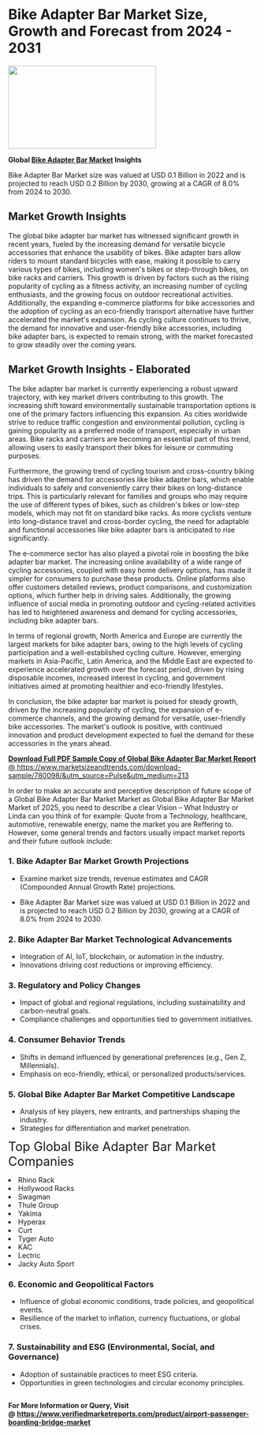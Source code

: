 <H1>Bike Adapter Bar Market Size, Growth and Forecast from 2024 - 2031</H1><img class="aligncenter size-medium wp-image-584254" src="https://thirdeyenews.in/wp-content/uploads/2024/09/Global-Market-Research-300x168.jpeg" alt="" width="300" height="168" /><p><strong>Global&nbsp;<a href="https://www.marketsizeandtrends.com/download-sample/780098/&amp;utm_source=Pulse&amp;utm_medium=213">Bike Adapter Bar Market</a> Insights</strong></p><p>Bike Adapter Bar Market size was valued at USD 0.1 Billion in 2022 and is projected to reach USD 0.2 Billion by 2030, growing at a CAGR of 8.0% from 2024 to 2030.</p><p><h2>Market Growth Insights</h2> <p>The global bike adapter bar market has witnessed significant growth in recent years, fueled by the increasing demand for versatile bicycle accessories that enhance the usability of bikes. Bike adapter bars allow riders to mount standard bicycles with ease, making it possible to carry various types of bikes, including women's bikes or step-through bikes, on bike racks and carriers. This growth is driven by factors such as the rising popularity of cycling as a fitness activity, an increasing number of cycling enthusiasts, and the growing focus on outdoor recreational activities. Additionally, the expanding e-commerce platforms for bike accessories and the adoption of cycling as an eco-friendly transport alternative have further accelerated the market's expansion. As cycling culture continues to thrive, the demand for innovative and user-friendly bike accessories, including bike adapter bars, is expected to remain strong, with the market forecasted to grow steadily over the coming years.</p> <p><a href="#"></a></p> <h2>Market Growth Insights - Elaborated</h2> <p>The bike adapter bar market is currently experiencing a robust upward trajectory, with key market drivers contributing to this growth. The increasing shift toward environmentally sustainable transportation options is one of the primary factors influencing this expansion. As cities worldwide strive to reduce traffic congestion and environmental pollution, cycling is gaining popularity as a preferred mode of transport, especially in urban areas. Bike racks and carriers are becoming an essential part of this trend, allowing users to easily transport their bikes for leisure or commuting purposes.</p> <p>Furthermore, the growing trend of cycling tourism and cross-country biking has driven the demand for accessories like bike adapter bars, which enable individuals to safely and conveniently carry their bikes on long-distance trips. This is particularly relevant for families and groups who may require the use of different types of bikes, such as children's bikes or low-step models, which may not fit on standard bike racks. As more cyclists venture into long-distance travel and cross-border cycling, the need for adaptable and functional accessories like bike adapter bars is anticipated to rise significantly.</p> <p>The e-commerce sector has also played a pivotal role in boosting the bike adapter bar market. The increasing online availability of a wide range of cycling accessories, coupled with easy home delivery options, has made it simpler for consumers to purchase these products. Online platforms also offer customers detailed reviews, product comparisons, and customization options, which further help in driving sales. Additionally, the growing influence of social media in promoting outdoor and cycling-related activities has led to heightened awareness and demand for cycling accessories, including bike adapter bars.</p> <p>In terms of regional growth, North America and Europe are currently the largest markets for bike adapter bars, owing to the high levels of cycling participation and a well-established cycling culture. However, emerging markets in Asia-Pacific, Latin America, and the Middle East are expected to experience accelerated growth over the forecast period, driven by rising disposable incomes, increased interest in cycling, and government initiatives aimed at promoting healthier and eco-friendly lifestyles.</p> <p>In conclusion, the bike adapter bar market is poised for steady growth, driven by the increasing popularity of cycling, the expansion of e-commerce channels, and the growing demand for versatile, user-friendly bike accessories. The market's outlook is positive, with continued innovation and product development expected to fuel the demand for these accessories in the years ahead.</p> <p><a href="#"></p><p><span class=""><strong>Download Full PDF Sample Copy of Global Bike Adapter Bar Market Report</strong> @ <a href="https://www.marketsizeandtrends.com/download-sample/780098/&amp;utm_source=Pulse&amp;utm_medium=213" target="_blank">https://www.marketsizeandtrends.com/download-sample/780098/&amp;utm_source=Pulse&amp;utm_medium=213</a></span></p><p>In order to make an accurate and perceptive description of future scope of a Global&nbsp;Bike Adapter Bar Market Market as Global&nbsp;Bike Adapter Bar Market Market of 2025, you need to describe a clear Vision &ndash; What Industry or Linda can you think of for example: Quote from a Technology, healthcare, automotive, renewable energy, name the market you are Reffering to. However, some general trends and factors usually impact market reports and their future outlook include:</p><h3>1.&nbsp;<strong>Bike Adapter Bar Market Growth Projections</strong></h3><ul><li>Examine market size trends, revenue estimates and CAGR (Compounded Annual Growth Rate) projections.</li><li><p>Bike Adapter Bar Market size was valued at USD 0.1 Billion in 2022 and is projected to reach USD 0.2 Billion by 2030, growing at a CAGR of 8.0% from 2024 to 2030.</p></li></ul><h3>2.&nbsp;<strong>Bike Adapter Bar Market Technological Advancements</strong></h3><ul><li>Integration of AI, IoT, blockchain, or automation in the industry.</li><li>Innovations driving cost reductions or improving efficiency.</li></ul><h3>3.&nbsp;<strong>Regulatory and Policy Changes</strong></h3><ul><li>Impact of global and regional regulations, including sustainability and carbon-neutral goals.</li><li>Compliance challenges and opportunities tied to government initiatives.</li></ul><h3>4.&nbsp;<strong>Consumer Behavior Trends</strong></h3><ul><li>Shifts in demand influenced by generational preferences (e.g., Gen Z, Millennials).</li><li>Emphasis on eco-friendly, ethical, or personalized products/services.</li></ul><h3>5.&nbsp;<strong>Global Bike Adapter Bar Market Competitive Landscape</strong></h3><ul><li>Analysis of key players, new entrants, and partnerships shaping the industry.</li><li>Strategies for differentiation and market penetration.</li></ul><p data-pm-slice="1 1 []"><span style="color: inherit; font-family: inherit; font-size: 25px;">Top Global Bike Adapter Bar Market Companies</span></p><div class="" data-test-id=""><p><li>Rhino Rack</li><li> Hollywood Racks</li><li> Swagman</li><li> Thule Group</li><li> Yakima</li><li> Hyperax</li><li> Curt</li><li> Tyger Auto</li><li> KAC</li><li> Lectric</li><li> Jacky Auto Sport</li></p></div><h3>6.&nbsp;<strong>Economic and Geopolitical Factors</strong></h3><ul><li>Influence of global economic conditions, trade policies, and geopolitical events.</li><li>Resilience of the market to inflation, currency fluctuations, or global crises.</li></ul><h3>7.&nbsp;<strong>Sustainability and ESG (Environmental, Social, and Governance)</strong></h3><ul><li>Adoption of sustainable practices to meet ESG criteria.</li><li>Opportunities in green technologies and circular economy principles.</li></ul><h2><strong style="font-size: 14px;">For More Information or Query, Visit @&nbsp;</strong><a style="background-color: #ffffff; font-size: 14px;" href="https://www.marketsizeandtrends.com/report/bike-adapter-bar-market/" target="_blank">https://www.verifiedmarketreports.com/product/airport-passenger-boarding-bridge-market</a></h2>
